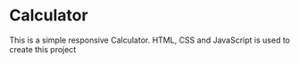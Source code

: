 # Calculator
This is a simple responsive Calculator.
HTML, CSS and JavaScript is used to create this project
